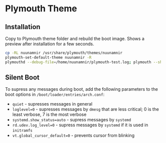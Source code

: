# Plymouth Theme

## Installation

Copy to Plymouth theme folder and rebuild the boot image. Shows a preview after installation for a few seconds.

```bash
cp -RL nuunamnir /usr/share/plymouth/themes/nuunamnir
plymouth-set-default-theme nuunamnir -R
plymouthd --debug-file=/home/nuunamnir/plymouth-test.log; plymouth --show-splash --debug; sleep 15; plymouth --quit
```

## Silent Boot

To supress any messages during boot, add the following parameters to the boot options in `/boot/loader/entries/arch.conf`:
* `quiet` - supresses messages in general
* `loglevel=0` - supresses messages by `dmesg` that are less critical; 0 is the least verbose, 7 is the most verbose
* `systemd.show_status=auto` - supress messages by `systemd`
* `rd.udev.log_level=0` - supress messages by `systemd` if it is used in `initramfs`
* `vt.global_cursor_default=0` - prevents cursor from blinking